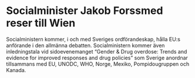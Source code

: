# Socialminister Jakob Forssmed reser till Wien

Socialministern kommer, i och med Sveriges ordförandeskap, hålla EU:s anförande i den allmänna debatten. Socialministern kommer även inledningstala vid sidoevenemanget “Gender & Drug overdose: Trends and evidence for improved responses and drug policies” som Sverige anordnar tillsammans med EU, UNODC, WHO, Norge, Mexiko, Pompidougruppen och Kanada.
